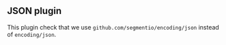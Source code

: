 ## JSON plugin

This plugin check that we use `github.com/segmentio/encoding/json` instead of `encoding/json`.
